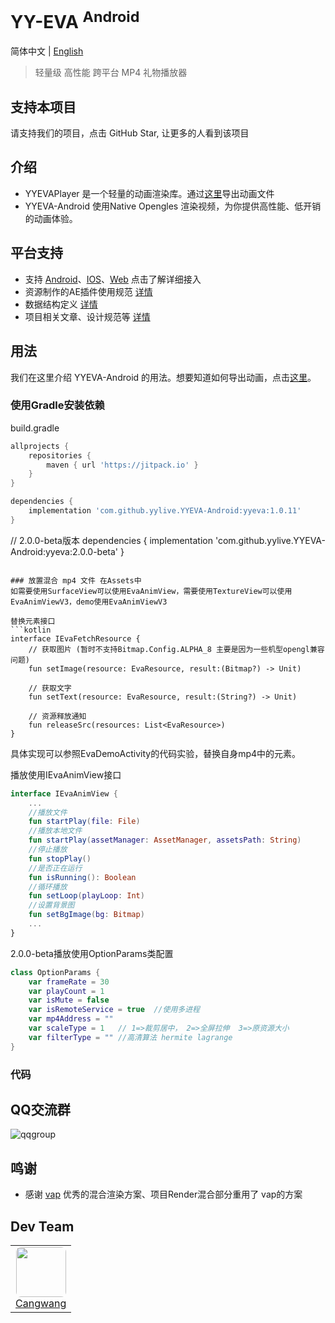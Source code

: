 # YY-EVA <sup>Android</sup>

简体中文 | [English](./README_en.md)

> 轻量级 高性能 跨平台 MP4 礼物播放器

## 支持本项目

请支持我们的项目，点击 GitHub Star, 让更多的人看到该项目

## 介绍

+ YYEVAPlayer 是一个轻量的动画渲染库。通过[这里](https://github.com/yylive/YYEVA/blob/main/YYEVA%E8%AE%BE%E8%AE%A1%E8%A7%84%E8%8C%83.md)导出动画文件
+ YYEVA-Android 使用Native Opengles 渲染视频，为你提供高性能、低开销的动画体验。

## 平台支持
+ 支持 [Android](https://github.com/yylive/YYEVA-Android)、[IOS](https://github.com/yylive/YYEVA-iOS)、[Web](https://github.com/yylive/YYEVA-Web)   点击了解详细接入   
+ 资源制作的AE插件使用规范 [详情](https://github.com/yylive/YYEVA/tree/main/AEP)
+ 数据结构定义 [详情](https://github.com/yylive/YYEVA/blob/main/%E6%95%B0%E6%8D%AE%E7%BB%93%E6%9E%84.md)
+ 项目相关文章、设计规范等 [详情](https://github.com/yylive/YYEVA)

## 用法

我们在这里介绍 YYEVA-Android 的用法。想要知道如何导出动画，点击[这里](https://github.com/yylive/YYEVA/blob/main/YYEVA%E8%AE%BE%E8%AE%A1%E8%A7%84%E8%8C%83.md)。

### 使用Gradle安装依赖
build.gradle
```groovy
allprojects {
	repositories {
		maven { url 'https://jitpack.io' }
	}
}
```

```groovy
dependencies {
	implementation 'com.github.yylive.YYEVA-Android:yyeva:1.0.11'
}
```
// 2.0.0-beta版本
dependencies {
    implementation 'com.github.yylive.YYEVA-Android:yyeva:2.0.0-beta'
}
```

### 放置混合 mp4 文件 在Assets中
如需要使用SurfaceView可以使用EvaAnimView，需要使用TextureView可以使用EvaAnimViewV3，demo使用EvaAnimViewV3

替换元素接口
```kotlin
interface IEvaFetchResource {
    // 获取图片 (暂时不支持Bitmap.Config.ALPHA_8 主要是因为一些机型opengl兼容问题)
    fun setImage(resource: EvaResource, result:(Bitmap?) -> Unit)

    // 获取文字
    fun setText(resource: EvaResource, result:(String?) -> Unit)

    // 资源释放通知
    fun releaseSrc(resources: List<EvaResource>)
}
```
具体实现可以参照EvaDemoActivity的代码实验，替换自身mp4中的元素。

播放使用IEvaAnimView接口
```kotlin
interface IEvaAnimView {
    ...
    //播放文件
    fun startPlay(file: File)
    //播放本地文件
    fun startPlay(assetManager: AssetManager, assetsPath: String)
    //停止播放
    fun stopPlay()
    //是否正在运行
    fun isRunning(): Boolean
    //循环播放
    fun setLoop(playLoop: Int)
    //设置背景图
    fun setBgImage(bg: Bitmap)
    ...
}
```
 

2.0.0-beta播放使用OptionParams类配置
```kotlin
class OptionParams {
    var frameRate = 30
    var playCount = 1
    var isMute = false
    var isRemoteService = true  //使用多进程
    var mp4Address = ""
    var scaleType = 1   // 1=>裁剪居中， 2=>全屏拉伸  3=>原资源大小
    var filterType = "" //高清算法 hermite lagrange
}
```

### 代码

## QQ交流群
![qqgroup](https://github.com/yylive/YYEVA/blob/main/img/qqgroup.png)

## 鸣谢 
+ 感谢 [vap](https://github.com/Tencent/vap) 优秀的混合渲染方案、项目Render混合部分重用了 vap的方案

## Dev Team
<table>
  <tbody>
    <tr>
      <td align="center" valign="top">
        <img style="border-radius:8px" width="80" height="80" src="https://avatars.githubusercontent.com/u/10419150?v=4">
        <br>
        <a href="https://github.com/cangwang">Cangwang</a>
      </td>
     </tr>
  </tbody>
</table>


 
